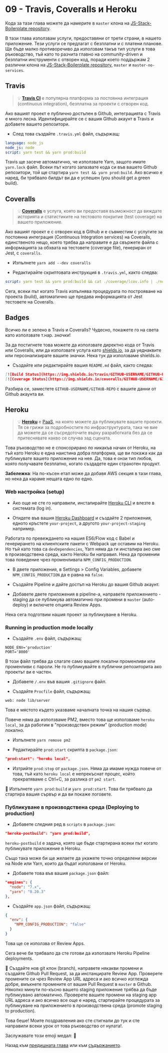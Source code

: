 # 09 - Travis, Coveralls и Heroku

Кода за тази глава можете да намерите в `master` клона на [JS-Stack-Boilerplate repository](https://github.com/verekia/js-stack-boilerplate).

В тази глава използвам услуги, предоставяни от трети страни, в нашето приложение. Тези услуги се предлагат с безплатни и с платени планове. Ще бъде малко противоречиво да използвам такъв тип услуги в това ръководство,  тъй като то разчита главно на community-driven и безплатни инструменти с отворен код, поради което поддържам 2 различни клона на [JS-Stack-Boilerplate repository](https://github.com/verekia/js-stack-boilerplate), `master` и `master-no-services`.

## Travis

> 💡 **[Travis CI](https://travis-ci.org/)** е популярна платформа за постоянна интеграция (continuous integration), безплатна за проекти с отворен код.

Ако вашият проект е публично достъпен в Github, интеграцията с Travis е много лесна. Идентифицирайте се с вашия Github акаунт в Travis и добавете вашето репозитори.

- След това създайте `.travis.yml` файл, съдържащ:

```yaml
language: node_js
node_js: node
script: yarn test && yarn prod:build
```

Travis ще засече автоматично, че използвате Yarn, защото имате `yarn.lock` файл. Всеки път когато запазвате кода си във вашето Github репозитори, той ще стартира `yarn test && yarn prod:build`. Ако всичко е наред, би трябвало билдът ви да е успешен (you should get a green build).

## Coveralls

> 💡 **[Coveralls](https://coveralls.io)** е услуга, която ви предоставя възможност да виждате историята и статистиките на тестовото покритие (test coverage) на вашето приложение.

Ако вашият проект е с отворен код в Github и е съвместим с услугите за постоянна интеграция (Continuous Integration services) на Coveralls, единственото нещо, което трябва да направите е да свържете файла с информацията за обхвата на тестовете (coverage file), генериран от Jest, с `coveralls`.

- Изпълнете `yarn add --dev coveralls`

- Редактирайте скриптовата инструкция в `.travis.yml`, както следва:

```yaml
script: yarn test && yarn prod:build && cat ./coverage/lcov.info | ./node_modules/coveralls/bin/coveralls.js
```

Сега, всеки път когато Travis изпълнява процедурата по построяване на проекта (build), автоматично ще предава информацията от Jest тестовете на Coveralls.

## Badges

Всичко ли е зелено в Travis и Coveralls? Чудесно, покажете го на света като използвате т.нар. *значки*!

За да постигнете това можете да използвате директно кода от Travis или Coveralls, или да използвате услуга като [shields.io](http://shields.io/), за да уеднаквите или персонализирате вашите значки. Нека тук да използваме shields.io.

- Създайте или редактирайте вашия `README.md` файл, както следва:

```md
[![Build Status](https://img.shields.io/travis/GITHUB-USERNAME/GITHUB-REPO.svg?style=flat-square)](https://travis-ci.org/GITHUB-USERNAME/GITHUB-REPO)
[![Coverage Status](https://img.shields.io/coveralls/GITHUB-USERNAME/GITHUB-REPO.svg?style=flat-square)](https://coveralls.io/github/GITHUB-USERNAME/GITHUB-REPO?branch=master)
```

Разбира се, заместете `GITHUB-USERNAME/GITHUB-REPO` с вашите данни от Github акаунта ви.

## Heroku

> 💡 **[Heroku](https://www.heroku.com/)** е [PaaS](https://en.wikipedia.org/wiki/Platform_as_a_service), на която можете да публикувате вашите проекти. Тя се грижи за подробностите по инфраструктурата, така че вие да можете да се съсредоточите върху разработката без да се притеснявате какво се случва зад сцената.

Това ръководство не е спонсорирано по никакъв начин от Heroku, на тъй като Heroku е една наистина добра платформа, ще ви покажа как да публикувате вашето приложение на нея. Да, това е онзи тип любов, която получавате безплатно, когато създадете един страхотен продукт.

**Забележка**: На по-късен етап може да добавя AWS секция в тази глава, но нека да караме нещата едно по едно.

### Web настройка (setup)

- Ако още не сте го направили, инсталирайте [Heroku CLI](https://devcenter.heroku.com/articles/getting-started-with-nodejs) и влезте в системата (log in).

- Отидете във вашия [Heroku Dashboard](https://dashboard.heroku.com/) и създайте 2 приложения, едното кръстете `your-project`, а другото `your-project-staging` например.

Работата по превеждането на нашия ES6/Flow код с Babel и генерирането на клиентските пакети с Webpack ще оставим на Heroku. Но тъй като това са `devDependencies`, Yarn няма да ги инсталира ако сме в производствена среда, както Heroku би направил. Нека да променим това поведение чрез променливата `NPM_CONFIG_PRODUCTION`.

- В двете приложения, в Settings > Config Variables, добавете `NPM_CONFIG_PRODUCTION` да е равна на `false`.

- Създайте Pipeline и дайте достъп на Heroku до вашия Github акаунт.

- Добавете двете приложения в pipeline-а, направете приложението -staging да се публикува автоматично при промени в `master` (auto-deploy) и включете опцията Review Apps.

Нека сега подготвим нашия проект за публикуване в Heroku.

### Running in production mode locally

- Създайте `.env` файл, съдържащ:

```.env
NODE_ENV='production'
PORT='8000'
```

В този файл трябва да слагате само вашите локални променливи или променливи с пароли. Не го публикувайте в публични репозиторита ако проектът ви е частен.

- Добавете `/.env` във вашия `.gitignore` файл.

- Създайте `Procfile` файл, съдържащ:

```Procfile
web: node lib/server
```

Това е мястото където указваме началната точка на нашия сървър.

Повече няма да използваме PM2, вместо това ще използваме `heroku local`, за да работим в "производствен режим" (production mode) локално.

- Изпълнете `yarn remove pm2`

- Редактирайте `prod:start` скрипта в `package.json`:

```json
"prod:start": "heroku local",
```

- Изтрийте `prod:stop` от `package.json`. Няма да имаме нужда повече от това, тъй като `heroku local` е непрекъснат процес, който прекратяваме с Ctrl+C, за разлика от `pm2 start`.

🏁 Изпълнете `yarn prod:build` и `yarn prod:start`. Това би трябвало да стартира вашия сървър и да ви покаже логовете.

### Публикуване в производствена среда (Deploying to production)

- Добавете следния ред в `scripts` в `package.json`:

```json
"heroku-postbuild": "yarn prod:build",
```

`heroku-postbuild` е задача, която ще бъде стартирана всеки път когато публикувате приложение в Heroku.

Също така може би ще желаете да укажете точно определени версии на Node или Yarn, които да бъдат използвани от Heroku.

- Добавете това във вашия `package.json` файл:

```json
"engines": {
  "node": "7.x",
  "yarn": "0.20.3"
},
```

- Създайте `app.json` файл, съдържащ:

```json
{
  "env": {
    "NPM_CONFIG_PRODUCTION": "false"
  }
}
```

Това ще се използва от Review Apps.

Сега вече би трябвало да сте готови да използвате Heroku Pipeline deployments.

🏁 Създайте нов git клон (branch), направете някакви промени и създайте Github Pull Request, за да инстанцирате Review App. Проверете промените си чрез Review App URL адреса и ако всичко изглежда добре, вмъкнете промените от вашия Pull Request в `master` в Github. Няколко минути по-късно вашето staging приложение трябва да бъде публикувано автоматично. Проверете вашите промени на staging app URL адреса и ако всичко все още е наред, стартирайте процедурата за публикуване на приложението в производствена среда (promote staging to production).

Това беше! Моите поздравления ако сте стигнали до тук и сте направили всеки урок от това ръководство от нулата!.

Заслужавате този emoji медал: 🏅

Назад към [предишната глава](08-bootstrap-jss.md#readme) или към [съдържанието](https://github.com/mihailgaberov/js-stack-from-scratch#Съдържание).
